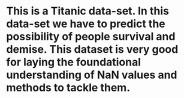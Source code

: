 # This is a Titanic data-set. In this data-set we have to predict the possibility of people survival and demise. This dataset is very good for laying the foundational understanding of NaN values and methods to tackle them.
